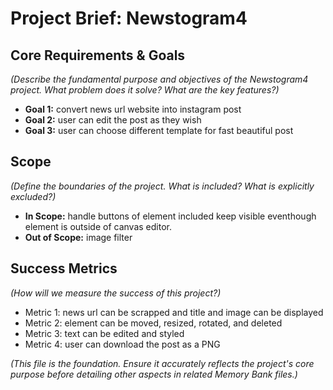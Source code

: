 # Project Brief: Newstogram4

## Core Requirements & Goals

*(Describe the fundamental purpose and objectives of the Newstogram4 project. What problem does it solve? What are the key features?)*

- **Goal 1:** convert news url website into instagram post
- **Goal 2:** user can edit the post as they wish
- **Goal 3:** user can choose different template for fast beautiful post

## Scope

*(Define the boundaries of the project. What is included? What is explicitly excluded?)*

- **In Scope:** handle buttons of element included keep visible eventhough element is outside of canvas editor.
- **Out of Scope:** image filter 

## Success Metrics

*(How will we measure the success of this project?)*

- Metric 1: news url can be scrapped and title and image can be displayed
- Metric 2: element can be moved, resized, rotated, and deleted
- Metric 3: text can be edited and styled
- Metric 4: user can download the post as a PNG

*(This file is the foundation. Ensure it accurately reflects the project's core purpose before detailing other aspects in related Memory Bank files.)*
